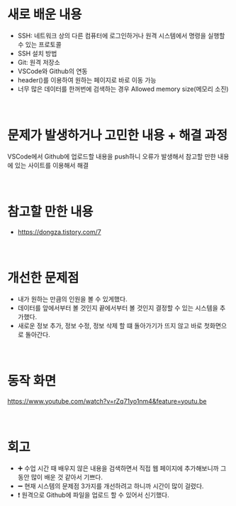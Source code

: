 # 새로 배운 내용
- SSH: 네트워크 상의 다른 컴퓨터에 로그인하거나 원격 시스템에서 명령을 실행할 수 있는 프로토콜
- SSH 설치 방법
　
- Git: 원격 저장소
　
- VSCode와 Github의 연동
　
- header()를 이용하여 원하는 페이지로 바로 이동 가능
- 너무 많은 데이터를 한꺼번에 검색하는 경우 Allowed memory size(메모리 소진)

　
　
 　
# 문제가 발생하거나 고민한 내용 + 해결 과정
VSCode에서 Github에 업로드할 내용을 push하니 오류가 발생해서 참고할 만한 내용에 있는 사이트를 이용해서 해결

　
　
 
# 참고할 만한 내용
- https://dongza.tistory.com/7

　
　
 　
# 개선한 문제점
- 내가 원하는 만큼의 인원을 볼 수 있게했다.
- 데이터를 앞에서부터 볼 것인지 끝에서부터 볼 것인지 결정할 수 있는 시스템을 추가했다.
- 새로운 정보 추가, 정보 수정, 정보 삭제 할 떄 돌아가기가 뜨지 않고 바로 첫화면으로 돌아간다.

　
　
 　
# 동작 화면
https://www.youtube.com/watch?v=rZq71yo1nm4&feature=youtu.be

　
　
 　
# 회고
- ➕ 수업 시간 때 배우지 않은 내용을 검색하면서 직접 웹 페이지에 추가해보니까 그동안 많이 배운 것 같아서 기쁘다.
- ➖ 현재 시스템의 문제점 3가지를 개선하려고 하니까 시간이 많이 걸렸다.
- ❗ 원격으로 Github에 파일을 업로드 할 수 있어서 신기했다.
